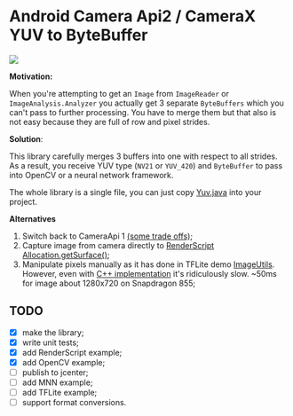 # Android Camera Api2 / CameraX YUV to ByteBuffer

![](https://github.com/gordinmitya/yuv2buf/workflows/Android%20CI/badge.svg)

**Motivation:**

When you're attempting to get an `Image` from `ImageReader` or `ImageAnalysis.Analyzer` you actually get 3 separate `ByteBuffers` which you can't pass to further processing. You have to merge them but that also is not easy because they are full of row and pixel strides.

**Solution**:

This library carefully merges 3 buffers into one with respect to all strides. As a result, you receive YUV type (`NV21` or `YUV_420`) and `ByteBuffer` to pass into OpenCV or a neural network framework.

The whole library is a single file, you can just copy [Yuv.java](yuv2buf/src/main/java/ru/gordinmitya/yuv2buf/Yuv.java) into your project.

**Alternatives**

1. Switch back to CameraApi 1 [(some trade offs)](https://github.com/tensorflow/tensorflow/issues/22620);
2. Capture image from camera directly to [RenderScript Allocation.getSurface()](https://developer.android.com/reference/android/renderscript/Allocation#getSurface());
3. Manipulate pixels manually as it has done in TFLite demo [ImageUtils](https://github.com/tensorflow/tensorflow/blob/master/tensorflow/examples/android/src/org/tensorflow/demo/env/ImageUtils.java#L161).
    However, even with [C++ implementation](https://github.com/tensorflow/tensorflow/blob/master/tensorflow/examples/android/jni/yuv2rgb.cc#L61)
    it's ridiculously slow. ~50ms for image about 1280x720 on Snapdragon 855;


## TODO

- [x] make the library;
- [x] write unit tests;
- [x] add RenderScript example;
- [x] add OpenCV example;
- [ ] publish to jcenter;
- [ ] add MNN example;
- [ ] add TFLite example;
- [ ] support format conversions.